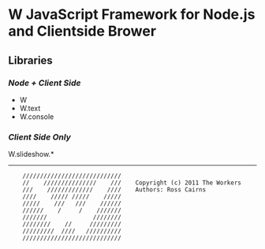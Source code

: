# W JavaScript Framework for Node.js and Clientside Brower

## Libraries

### _Node + Client Side_

* W 
* W.text
* W.console

### _Client Side Only_

W.slideshow.*

-------------

		////////////////////////////    
		//    ///////////////    ///    Copyright (c) 2011 The Workers
		///    /////////////    ////    Authors: Ross Cairns                                    
		////    ///// /////    /////                                               
		/////    ///   ///    //////                                              
		//////    /     /    ///////                                                
		///////             ////////                                                
		////////    //     /////////                                                
		/////////  ////   //////////                                                
		////////////////////////////